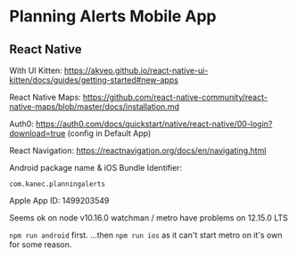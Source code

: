 # Planning Alerts Mobile App

## React Native

With UI Kitten:
https://akveo.github.io/react-native-ui-kitten/docs/guides/getting-started#new-apps

React Native Maps:
https://github.com/react-native-community/react-native-maps/blob/master/docs/installation.md

Auth0:
https://auth0.com/docs/quickstart/native/react-native/00-login?download=true
(config in Default App)

React Navigation:
https://reactnavigation.org/docs/en/navigating.html

Android package name & iOS Bundle Identifier:

```
com.kanec.planningalerts
```

Apple App ID: 1499203549

Seems ok on node v10.16.0
watchman / metro have problems on 12.15.0 LTS

`npm run android` first.
...then `npm run ios` as it can't start metro on it's own for some reason.
